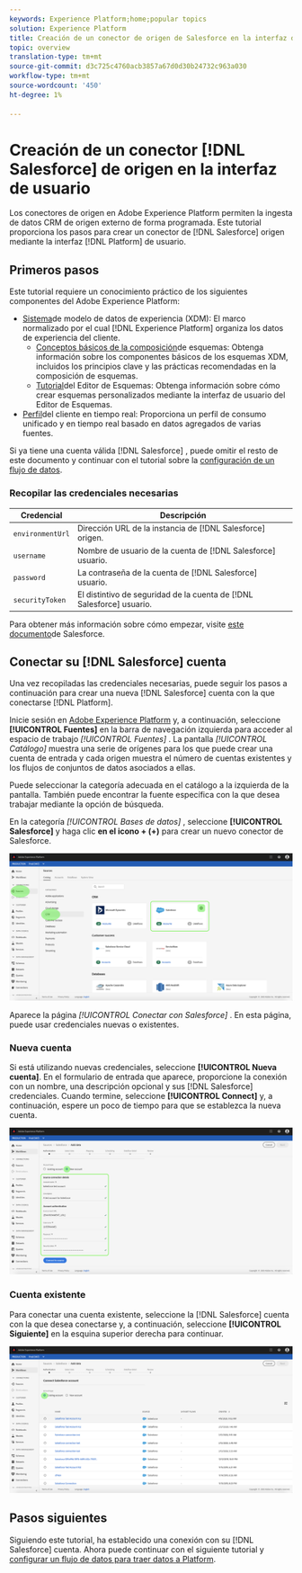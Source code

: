 ```yaml
---
keywords: Experience Platform;home;popular topics
solution: Experience Platform
title: Creación de un conector de origen de Salesforce en la interfaz de usuario
topic: overview
translation-type: tm+mt
source-git-commit: d3c725c4760acb3857a67d0d30b24732c963a030
workflow-type: tm+mt
source-wordcount: '450'
ht-degree: 1%

---
```



# Creación de un conector [!DNL Salesforce] de origen en la interfaz de usuario

Los conectores de origen en Adobe Experience Platform permiten la ingesta de datos CRM de origen externo de forma programada. Este tutorial proporciona los pasos para crear un conector de [!DNL Salesforce] origen mediante la interfaz [!DNL Platform] de usuario.

## Primeros pasos

Este tutorial requiere un conocimiento práctico de los siguientes componentes del Adobe Experience Platform:

* [Sistema](../../../../../xdm/home.md)de modelo de datos de experiencia (XDM): El marco normalizado por el cual [!DNL Experience Platform] organiza los datos de experiencia del cliente.
   * [Conceptos básicos de la composición](../../../../../xdm/schema/composition.md)de esquemas: Obtenga información sobre los componentes básicos de los esquemas XDM, incluidos los principios clave y las prácticas recomendadas en la composición de esquemas.
   * [Tutorial](../../../../../xdm/tutorials/create-schema-ui.md)del Editor de Esquemas: Obtenga información sobre cómo crear esquemas personalizados mediante la interfaz de usuario del Editor de Esquemas.
* [Perfil](../../../../../profile/home.md)del cliente en tiempo real: Proporciona un perfil de consumo unificado y en tiempo real basado en datos agregados de varias fuentes.

Si ya tiene una cuenta válida [!DNL Salesforce] , puede omitir el resto de este documento y continuar con el tutorial sobre la [configuración de un flujo de datos](../../dataflow/crm.md).

### Recopilar las credenciales necesarias

| Credencial | Descripción |
| ---------- | ----------- |
| `environmentUrl` | Dirección URL de la instancia de [!DNL Salesforce] origen. |
| `username` | Nombre de usuario de la cuenta de [!DNL Salesforce] usuario. |
| `password` | La contraseña de la cuenta de [!DNL Salesforce] usuario. |
| `securityToken` | El distintivo de seguridad de la cuenta de [!DNL Salesforce] usuario. |

Para obtener más información sobre cómo empezar, visite [este documento](https://developer.salesforce.com/docs/atlas.en-us.api_rest.meta/api_rest/intro_understanding_authentication.htm)de Salesforce.

## Conectar su [!DNL Salesforce] cuenta

Una vez recopiladas las credenciales necesarias, puede seguir los pasos a continuación para crear una nueva [!DNL Salesforce] cuenta con la que conectarse [!DNL Platform].

Inicie sesión en [Adobe Experience Platform](https://platform.adobe.com) y, a continuación, seleccione **[!UICONTROL Fuentes]** en la barra de navegación izquierda para acceder al espacio de trabajo *[!UICONTROL Fuentes]* . La pantalla *[!UICONTROL Catálogo]* muestra una serie de orígenes para los que puede crear una cuenta de entrada y cada origen muestra el número de cuentas existentes y los flujos de conjuntos de datos asociados a ellas.

Puede seleccionar la categoría adecuada en el catálogo a la izquierda de la pantalla. También puede encontrar la fuente específica con la que desea trabajar mediante la opción de búsqueda.

En la categoría *[!UICONTROL Bases de datos]* , seleccione **[!UICONTROL Salesforce]** y haga clic **en el icono + (+)** para crear un nuevo conector de Salesforce.

![catálogo](../../../../images/tutorials/create/salesforce/catalog.png)

Aparece la página *[!UICONTROL Conectar con Salesforce]* . En esta página, puede usar credenciales nuevas o existentes.

### Nueva cuenta

Si está utilizando nuevas credenciales, seleccione **[!UICONTROL Nueva cuenta]**. En el formulario de entrada que aparece, proporcione la conexión con un nombre, una descripción opcional y sus [!DNL Salesforce] credenciales. Cuando termine, seleccione **[!UICONTROL Connect]** y, a continuación, espere un poco de tiempo para que se establezca la nueva cuenta.

![connect](../../../../images/tutorials/create/salesforce/new.png)

### Cuenta existente

Para conectar una cuenta existente, seleccione la [!DNL Salesforce] cuenta con la que desea conectarse y, a continuación, seleccione **[!UICONTROL Siguiente]** en la esquina superior derecha para continuar.

![existente](../../../../images/tutorials/create/salesforce/existing.png)

## Pasos siguientes

Siguiendo este tutorial, ha establecido una conexión con su [!DNL Salesforce] cuenta. Ahora puede continuar con el siguiente tutorial y [configurar un flujo de datos para traer datos a Platform](../../dataflow/crm.md).